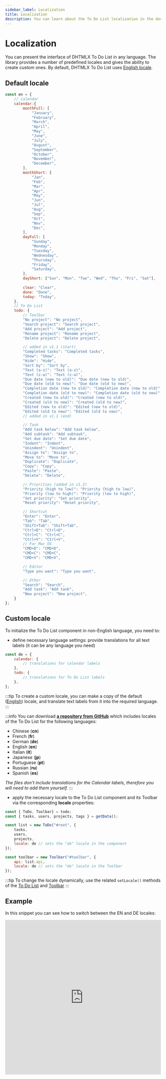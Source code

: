 ```yaml
---
sidebar_label: Localization
title: Localization
description: You can learn about the To Do List localization in the documentation of the DHTMLX JavaScript To Do List library. Browse developer guides and API reference, try out code examples and live demos, and download a free 30-day evaluation version of DHTMLX To Do List.
---
```


# Localization

You can present the interface of DHTMLX To Do List in any language. The library provides a number of predefined locales and gives the ability to create custom ones. By default, DHTMLX To Do List uses [English locale](#default-locale).

## Default locale

~~~js
const en = {
    // calendar
    calendar:{
        monthFull: [
            "January",
            "February",
            "March",
            "April",
            "May",
            "June",
            "July",
            "August",
            "September",
            "October",
            "November",
            "December",
        ],
        monthShort: [
            "Jan",
            "Feb",
            "Mar",
            "Apr",
            "May",
            "Jun",
            "Jul",
            "Aug",
            "Sep",
            "Oct",
            "Nov",
            "Dec",
        ],
        dayFull: [
            "Sunday",
            "Monday",
            "Tuesday",
            "Wednesday",
            "Thursday",
            "Friday",
            "Saturday",
        ],
        dayShort: ["Sun", "Mon", "Tue", "Wed", "Thu", "Fri", "Sat"],
    
        clear: "Clear",
        done: "Done",
        today: "Today",
    },
    // To Do List
    todo: {
        // Toolbar
        "No project": "No project",
        "Search project": "Search project",
        "Add project": "Add project",
        "Rename project": "Rename project",
        "Delete project": "Delete project",

        // added in v1.1 (start)
        "Completed tasks": "Completed tasks",
        "Show": "Show",
        "Hide": "Hide",
        "Sort by": "Sort by",
        "Text (a-z)": "Text (a-z)",
        "Text (z-a)": "Text (z-a)",
        "Due date (new to old)": "Due date (new to old)",
        "Due date (old to new)": "Due date (old to new)",
        "Completion date (new to old)": "Completion date (new to old)",
        "Completion date (old to new)": "Completion date (old to new)",
        "Created (new to old)": "Created (new to old)",
        "Created (old to new)": "Created (old to new)",
        "Edited (new to old)": "Edited (new to old)",
        "Edited (old to new)": "Edited (old to new)",
        // added in v1.1 (end)

        // Task
        "Add task below": "Add task below",
        "Add subtask": "Add subtask",
        "Set due date": "Set due date",
        "Indent": "Indent",
        "Unindent": "Unindent",
        "Assign to": "Assign to",
        "Move to": "Move to",
        "Duplicate": "Duplicate",
        "Copy": "Copy",
        "Paste": "Paste",
        "Delete": "Delete",

        // Priorities (added in v1.2)
        "Priority (high to low)": "Priority (high to low)",
        "Priority (low to high)": "Priority (low to high)",
        "Set priority": "Set priority",
        "Reset priority": "Reset priority",

        // Shortcut
        "Enter": "Enter",
        "Tab": "Tab",
        "Shift+Tab": "Shift+Tab",
        "Ctrl+D": "Ctrl+D",
        "Ctrl+C": "Ctrl+C",
        "Ctrl+V": "Ctrl+V",
        // For Mac OS
        "CMD+D": "CMD+D",
        "CMD+C": "CMD+C",
        "CMD+V": "CMD+V",

        // Editor
        "Type you want": "Type you want",

        // Other
        "Search": "Search",
        "Add task": "Add task",
        "New project": "New project",
    }
};
~~~

## Custom locale

To initialize the To Do List component in non-English language, you need to:

- define necessary language settings: provide translations for all text labels (it can be any language you need)

~~~js
const de = {
    calendar: {
        // translations for calendar labels
    },
    todo: {
        // translations for To Do List labels
    },
};
~~~

:::tip
To create a custom locale, you can make a copy of the default ([English](#default-locale)) locale, and translate text labels from it into the required language.
:::

:::info
You can download [**a repository from GitHub**](https://github.com/web-widgets/wx-todo-locales/tree/master/locales) which includes locales of the To Do List for the following languages: 

- Chinese (**cn**)
- French (**fr**)
- German (**de**)
- English (**en**)
- Italian (**it**) 
- Japanese (**jp**) 
- Portuguese (**pt**) 
- Russian (**ru**)
- Spanish (**es**)

*The files don't include translations for the Calendar labels, therefore you will need to add them yourself.*
:::

- apply the necessary locale to the To Do List component and its Toolbar via the corresponding **locale** properties:

~~~js {8,13}
const { ToDo, Toolbar} = todo;
const { tasks, users, projects, tags } = getData();

const list = new ToDo("#root", {
    tasks,
    users,
    projects,
    locale: de // sets the "de" locale in the component
});

const toolbar = new Toolbar("#toolbar", {
    api: list.api,
    locale: de // sets the "de" locale in the Toolbar
});
~~~

:::tip
To change the locale dynamically, use the related `setLocale()` methods of the [To Do List](api/methods/setlocale_method.md) and [Toolbar](api/toolbar_api/methods/setlocale_method.md)
:::

## Example

In this snippet you can see how to switch between the EN and DE locales:

<iframe src="https://snippet.dhtmlx.com/kzjwvuq5?mode=js" frameborder="0" class="snippet_iframe" width="100%" height="500"></iframe>